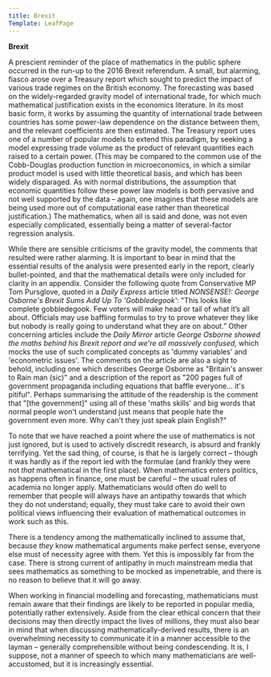 ```yaml
---
title: Brexit
Template: LeafPage
---
```


**Brexit**

A prescient reminder of the place of mathematics in the public sphere occurred in the run-up to the 2016 Brexit referendum. A small, but alarming, fiasco arose over a Treasury report which sought to predict the impact of various trade regimes on the British economy. The forecasting was based on the widely-regarded gravity model of international trade, for which much mathematical justification exists in the economics literature. In its most basic form, it works by assuming the quantity of international trade between countries has some power-law dependence on the distance between them, and the relevant coefficients are then estimated. The Treasury report uses one of a number of popular models to extend this paradigm, by seeking a model expressing trade volume as the product of relevant quantities each raised to a certain power. (This may be compared to the common use of the Cobb-Douglas production function in microeconomics, in which a similar product model is used with little theoretical basis, and which has been widely disparaged.  As with normal distributions, the assumption that economic quantities follow these power law models is both pervasive and not well supported by the data – again, one imagines that these models are being used more out of computational ease rather than theoretical justification.)  The mathematics, when all is said and done, was not even especially complicated, essentially being a matter of several-factor regression analysis.


While there are sensible criticisms of the gravity model, the comments that resulted were rather alarming. It is important to bear in mind that the essential results of the analysis were presented early in the report, clearly bullet-pointed, and that the mathematical details were only included for clarity in an appendix. Consider the following quote from Conservative MP Tom Pursglove, quoted in a *Daily Express* article titled *NONSENSE!: George Osborne's Brexit Sums Add Up To 'Gobbledegook'*: "This looks like complete gobbledegook. Few voters will make head or tail of what it’s all about. Officials may use baffling formulas to try to prove whatever they like but nobody is really going to understand what they are on about.” Other concerning articles include the *Daily Mirror* article *George Osborne showed the maths behind his Brexit report and we're all massively confused*, which mocks the use of such complicated concepts as 'dummy variables' and 'econometric issues'. The comments on the article are also a sight to behold, including one which describes George Osborne as "Britain's answer to Rain man (sic)" and a description of the report as "200 pages full of government propaganda including equations that baffle everyone... it's pitiful". Perhaps summarising the attitude of the readership is the comment that "\[the government]" using all of these 'maths skills' and big words that normal people won't understand just means that people hate the government even more. Why can't they just speak plain English?"

To note that we have reached a point where the use of mathematics is not just ignored, but is used to actively discredit research, is absurd and frankly terrifying. Yet the sad thing, of course, is that he is largely correct – though it was hardly as if the report led with the formulae (and frankly they were not *that* mathematical in the first place). When mathematics enters politics, as happens often in finance, one must be careful – the usual rules of academia no longer apply. Mathematicians would often do well to remember that people will always have an antipathy towards that which they do not understand; equally, they must take care to avoid their own political views influencing their evaluation of mathematical outcomes in work such as this. 

There is a tendency among the mathematically inclined to assume that, because *they* know mathematical arguments make perfect sense, everyone else must of necessity agree with them. Yet this is impossibly far from the case. There is strong current of antipathy in much mainstream media that sees mathematics as something to be mocked as impenetrable, and there is no reason to believe that it will go away.  

When working in financial modelling and forecasting, mathematicians must remain aware that their findings are likely to be reported in popular media, potentially rather extensively. Aside from the clear ethical concern that their decisions may then directly impact the lives of millions, they must also bear in mind that when discussing mathematically-derived results, there is an overwhelming necessity to communicate it in a manner accessible to the layman – generally comprehensible without being condescending. It is, I suppose, not a manner of speech to which many mathematicians are well-accustomed, but it is increasingly essential.
